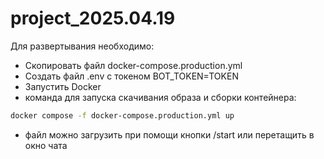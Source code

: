 # project_2025.04.19

Для развертывания необходимо:

- Скопировать файл docker-compose.production.yml
- Создать файл .env с токеном BOT_TOKEN=TOKEN
- Запустить Docker
- команда для запуска скачивания образа и сборки контейнера:
```sh
docker compose -f docker-compose.production.yml up
```
- файл можно загрузить при помощи кнопки /start или перетащить в окно чата
